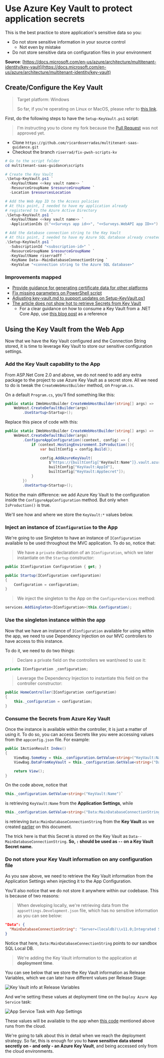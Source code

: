 # Use Azure Key Vault to protect application secrets

This is the best practice to store application's sensitive data so you:

- Do not store sensitive information in your source control
  - Not even by mistake
- Do not store sensitive data on configuration files in your environment

**Source**: [https://docs.microsoft.com/en-us/azure/architecture/multitenant-identity/key-vault](https://docs.microsoft.com/en-us/azure/architecture/multitenant-identity/key-vault)

## Create/Configure the Key Vault

> Target platform: Windows
>
> So far, if you're operating on Linux or MacOS,
> please refer to [this link](01-key-vault-unix.md).

First, do the following steps to have the `Setup-KeyVault.ps1` script:

> I'm instructing you to clone my fork because the
> [Pull Request](https://github.com/mspnp/multitenant-saas-guidance/pull/108)
> was not approved yet.

- Clone `https://github.com/ricardoserradas/multitenant-saas-guidance.git`
- Checkout the branch `riserrad/fix-pwsh-scripts-kv`

```powershell
# Go to the script folder
cd multitenant-saas-guidance\scripts

# Create the Key Vault
.\Setup-KeyVault.ps1 `
  -KeyVaultName <<key vault name>> `
  -ResourceGroupName $resourceGroupName `
  -Location $resourcesLocation

# Add the Web App ID to the Access policies
# At this point, I needed to have my application already
# registered to the Azure Active Directory
.\Setup-KeyVault.ps1 `
  -KeyVaultName <<key vault name>> `
  -ApplicationIds @("<<Surveys app id>>", "<<Surveys.WebAPI app ID>>")

# Add the database connection string to the Key Vault
# At this point, I needed to have my Azure SQL database already created
.\Setup-KeyVault.ps1 `
  -SubscriptionId "<subscription-id>" `
  -ResourceGroupName $resourceGroupName `
  -KeyVaultName riserradff `
  -KeyName Data--MainDatabaseConnectionString `
  -KeyValue "<connection string to the Azure SQL database>"
```

### Improvements mapped

- [Provide guidance for generating certificate data for other platforms](https://github.com/MicrosoftDocs/architecture-center/issues/1416)
- [Fix missing parameters on PowerShell script](https://github.com/mspnp/multitenant-saas-guidance/pull/108)
- [Adjusting key-vault.md to support updates on Setup-KeyVault.ps1](https://github.com/MicrosoftDocs/architecture-center/pull/1418)
- [The article does not show hot to retrieve Secrets from Key Vault](https://github.com/MicrosoftDocs/architecture-center/issues/1492)
  - For a clear guidance on how to consume a Key Vault from a .NET Core App, use
  [this blog post](https://www.humankode.com/asp-net-core/how-to-store-secrets-in-azure-key-vault-using-net-core)
  as a reference

## Using the Key Vault from the Web App

Now that we have the Key Vault configured and the Connection String stored,
it is time to leverage Key Vault to store our sensitive configuration settings.

### Add the Key Vault capability to the App

From ASP.Net Core 2.0 and above, we do not need to add any extra package
to the project to use Azure Key Vault as a secret store. All we need
to do is tweak the `CreateWebHostBuilder` method, on `Program.cs`.

On a default `Program.cs`, you'll find something like this:

```csharp
public static IWebHostBuilder CreateWebHostBuilder(string[] args) =>
    WebHost.CreateDefaultBuilder(args)
        .UseStartup<Startup>();
```

Replace this piece of code with this:

```csharp
public static IWebHostBuilder CreateWebHostBuilder(string[] args) =>
    WebHost.CreateDefaultBuilder(args)
        .ConfigureAppConfiguration((context, config) => {
            if (context.HostingEnvironment.IsProduction()){
                var builtConfig = config.Build();

                config.AddAzureKeyVault(
                    $"https://{builtConfig["KeyVault:Name"]}.vault.azure.net/",
                    builtConfig["KeyVault:AppId"], 
                    builtConfig["KeyVault:AppSecret"]);
            }
        })
        .UseStartup<Startup>();
```

Notice the main difference: we add Azure Key Vault to the configuration
inside the `ConfigureAppConfiguration` method. But only when
`IsProduction()` is true.

We'll see how and where we store the `KeyVault:*` values below.

### Inject an instance of `IConfiguration` to the App

We're going to use Singleton to have an instance of `IConfiguration` available
to be used throughout the MVC application. To do so, notice that:

> We have a `private` declaration of an `IConfiguration`, which we later
instantiate on the `Startup` constructor:

```csharp
public IConfiguration Configuration { get; }

public Startup(IConfiguration configuration)
{
    Configuration = configuration;
}
```

> We inject the singleton to the App on the `ConfigureServices` method:

```csharp
services.AddSingleton<IConfiguration>(this.Configuration);
```

### Use the singleton instance within the app

Now that we have an instance of `IConfiguration` available for using
within the app, we need to use Dependency Injection on our MVC controllers
to have access to this instance.

To do it, we need to do two things:

> Declare a private field on the controllers we want/need to use it:

```csharp
private IConfiguration _configuration;
```

> Leverage the Dependency Injection to instantiate this field
on the controller constructor:

```csharp
public HomeController(IConfiguration configuration)
{
    this._configuration = configuration;
}
```

### Consume the Secrets from Azure Key Vault

Once the instance is available within the controller, it is just a matter of
using it. To do so, you can access Secrets like you were accessing values
from the `appconfig.json` file. For example:

```csharp
public IActionResult Index()
{
    ViewBag.SomeKey = this._configuration.GetValue<string>("KeyVault:Name");
    ViewBag.DataFromKeyVault = this._configuration.GetValue<string>("Data:MainDatabaseConnectionString");

    return View();
}
```

On the code above, notice that

```csharp
this._configuration.GetValue<string>("KeyVault:Name")`
```

is retrieving `KeyVault:Name` from the **Application Settings**, while

```csharp
this._configuration.GetValue<string>("Data:MainDatabaseConnectionString")
```

is retrieving `Data:MainDatabaseConnectionString` from the
**Key Vault** as we created [earlier](#Create/Configure-the-Key-Vault)
on this document.

The trick here is that this Secret is stored on the Key Vault as
`Data--MainDatabaseConnectionString`. **So, `:` should be used as `--`
on a Key Vault Secret name.**

### Do not store your Key Vault information on any configuration file

As you saw above, we need to retrieve the Key Vault information from the
Application Settings when injecting it to the App Configuration.

You'll also notice that we do not store it anywhere within our codebase.
This is because of two reasons:

> When developing locally, we're retrieving data from the
> `appsettings.Development.json` file, which has no sensitive information
> as you can see below:

```json
"Data": {
  "MainDatabaseConnectionString": "Server=(localdb)\\v11.0;Integrated Security=true;"
}
```

Notice that here, `Data:MainDatabaseConnectionString` points to our
sandbox SQL Local DB.

> We're adding the Key Vault information to
> the application at **deployment time**.

You can see below that we store the Key Vault information as Release Variables,
which we can later have different values per Release Stage:

![Key Vault info at Release Variables](01-key-vault/release-variables.jpg)

And we're setting these values at deployment time on the
`Deploy Azure App Service` task:

![App Service Task with App Settings](01-key-vault/app-service-task.jpg)

These values will be available to the app when
[this code](#Add-the-Key-Vault-capability-to-the-App)
mentioned above runs from the cloud.

We're going to talk about this in detail when we reach the deployment strategy.
So far, this is enough for you to **have sensitive data stored secretly
on - and only - an Azure Key Vault**, and being
accessed only from the cloud environments.